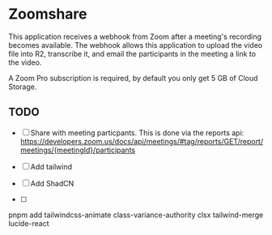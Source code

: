 # Zoomshare

This application receives a webhook from Zoom after a meeting's recording becomes available. The webhook allows this application to upload the video file into R2, transcribe it, and email the participants in the meeting a link to the video.

A Zoom Pro subscription is required, by default you only get 5 GB of Cloud Storage.

## TODO

- [ ] Share with meeting particpants.
This is done via the reports api: https://developers.zoom.us/docs/api/meetings/#tag/reports/GET/report/meetings/{meetingId}/participants

- [ ] Add tailwind
- [ ] Add ShadCN
- [ ] 


pnpm add tailwindcss-animate class-variance-authority clsx tailwind-merge lucide-react
